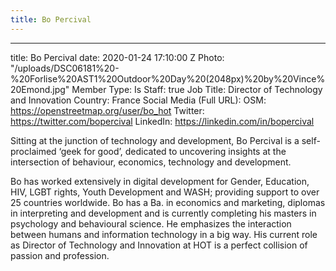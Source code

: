 ```yaml
---
title: Bo Percival
---
```


---
title: Bo Percival
date: 2020-01-24 17:10:00 Z
Photo: "/uploads/DSC06181%20-%20Forlise%20AST1%20Outdoor%20Day%20(2048px)%20by%20Vince%20Emond.jpg"
Member Type:
  Is Staff: true
Job Title: Director of Technology and Innovation
Country: France
Social Media (Full URL):
  OSM: https://openstreetmap.org/user/bo_hot
  Twitter: https://twitter.com/bopercival
  LinkedIn: https://linkedin.com/in/bopercival


Sitting at the junction of technology and development, Bo Percival is a self-proclaimed ‘geek for good’, dedicated to uncovering insights at the intersection of behaviour, economics, technology and development.

Bo has worked extensively in digital development for Gender, Education, HIV, LGBT rights, Youth Development and WASH; providing support to over 25 countries worldwide. Bo has a Ba. in economics and marketing, diplomas in interpreting and development and is currently completing his masters in psychology and behavioural science. He emphasizes the interaction between humans and information technology in a big way. His current role as Director of Technology and Innovation at HOT is a perfect collision of passion and profession. 
